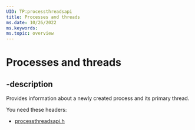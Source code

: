 ```yaml
---
UID: TP:processthreadsapi
title: Processes and threads
ms.date: 10/26/2022
ms.keywords: 
ms.topic: overview
---
```


# Processes and threads

## -description

Provides information about a newly created process and its primary thread.

You need these headers:

- [processthreadsapi.h](index.md)
